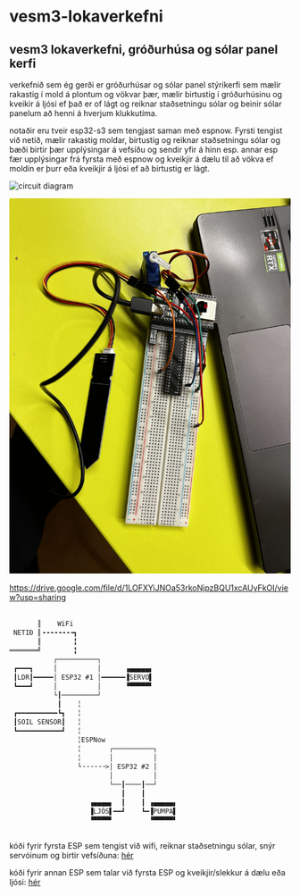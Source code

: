 # vesm3-lokaverkefni
## vesm3 lokaverkefni, gróðurhúsa og sólar panel kerfi

verkefnið sem ég gerði er gróðurhúsar og sólar panel stýrikerfi sem mælir rakastig í mold á plontum og vökvar þær, mælir birtustig í gróðurhúsinu og kveikir á ljósi ef það er of lágt og reiknar staðsetningu sólar og beinir sólar panelum að henni á hverjum klukkutíma.

notaðir eru tveir esp32-s3 sem tengjast saman með espnow. Fyrsti tengist við netið, mælir rakastig moldar, birtustig og reiknar staðsetningu sólar og bæði birtir þær upplýsingar á vefsíðu og sendir yfir á hinn esp.
annar esp fær upplýsingar frá fyrsta með espnow og kveikjir á dælu til að vökva ef moldin er þurr eða kveikjir á ljósi ef að birtustig er lágt.

![circuit diagram](https://github.com/hinrikfp/vesm3-lokaverkefni/blob/main/circuit.svg)

![esp with soil sensor and servo connected](https://github.com/hinrikfp/vesm3-lokaverkefni/blob/main/IMG_3532.jpg)

https://drive.google.com/file/d/1LOFXYiJNOa53rkoNjpzBQU1xcAUyFkOI/view?usp=sharing

```

       ║    WiFi
 NETIÐ ║╺╺╺╺╺╺╺╺┓
       ║        ╏
═══════╝        ╏
           ┌──────────┐
 ┏━━━┓     │          │      ▗▄▄▄▄▄▖
 ┃LDR┃━━━━━│ ESP32 #1 │━━━━━━▐SERVO▌
 ┗━━━┛     │          │      ▝▀▀▀▀▀▘
           └┃─────────┘
            ┃    ╎
 ┏━━━━━━━━━━┗┓   ╎
 ┃SOIL SENSOR┃   ╎
 ┗━━━━━━━━━━━┛   ╎
                 ╎ESPNow
                 ╎       ┌──────────┐
                 ╎       │          │
                 └╶╶╶╶╶╶>│ ESP32 #2 │
                         │          │
                         └──┃────┃──┘
                            ┃    ┃
                    ▗▄▄▄▄▖  ┃    ┃ ▗▄▄▄▄▄▖
                    ▐LJÓS▌━━┛    ┗━▐PUMPA▌
                    ▝▀▀▀▀▘         ▝▀▀▀▀▀▘


```

kóði fyrir fyrsta ESP sem tengist við wifi, reiknar staðsetningu sólar, snýr servóinum og birtir vefsíðuna: [hér](https://github.com/hinrikfp/vesm3-lokaverkefni/blob/main/lokaverkefni.py)

kóði fyrir annan ESP sem talar við fyrsta ESP og kveikjir/slekkur á dælu eða ljósi: [hér](https://github.com/hinrikfp/vesm3-lokaverkefni/blob/main/lokaverk-recv.py)





